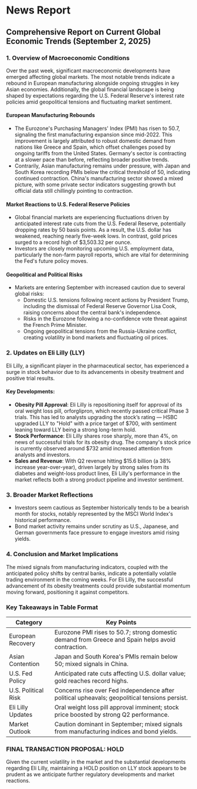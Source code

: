 # News Report

## Comprehensive Report on Current Global Economic Trends (September 2, 2025)

### **1. Overview of Macroeconomic Conditions**
Over the past week, significant macroeconomic developments have emerged affecting global markets. The most notable trends indicate a rebound in European manufacturing alongside ongoing struggles in key Asian economies. Additionally, the global financial landscape is being shaped by expectations regarding the U.S. Federal Reserve's interest rate policies amid geopolitical tensions and fluctuating market sentiment.

#### **European Manufacturing Rebounds**
- The Eurozone's Purchasing Managers' Index (PMI) has risen to 50.7, signaling the first manufacturing expansion since mid-2022. This improvement is largely attributed to robust domestic demand from nations like Greece and Spain, which offset challenges posed by ongoing tariffs from the United States. Germany's sector is contracting at a slower pace than before, reflecting broader positive trends.
- Contrarily, Asian manufacturing remains under pressure, with Japan and South Korea recording PMIs below the critical threshold of 50, indicating continued contraction. China's manufacturing sector showed a mixed picture, with some private sector indicators suggesting growth but official data still chillingly pointing to contraction.

#### **Market Reactions to U.S. Federal Reserve Policies**
- Global financial markets are experiencing fluctuations driven by anticipated interest rate cuts from the U.S. Federal Reserve, potentially dropping rates by 50 basis points. As a result, the U.S. dollar has weakened, reaching nearly five-week lows. In contrast, gold prices surged to a record high of $3,503.32 per ounce.
- Investors are closely monitoring upcoming U.S. employment data, particularly the non-farm payroll reports, which are vital for determining the Fed's future policy moves.

#### **Geopolitical and Political Risks**
- Markets are entering September with increased caution due to several global risks:
  - Domestic U.S. tensions following recent actions by President Trump, including the dismissal of Federal Reserve Governor Lisa Cook, raising concerns about the central bank's independence.
  - Risks in the Eurozone following a no-confidence vote threat against the French Prime Minister.
  - Ongoing geopolitical tensions from the Russia-Ukraine conflict, creating volatility in bond markets and fluctuating oil prices.

### **2. Updates on Eli Lilly (LLY)**
Eli Lilly, a significant player in the pharmaceutical sector, has experienced a surge in stock behavior due to its advancements in obesity treatment and positive trial results.

#### **Key Developments:**
- **Obesity Pill Approval**: Eli Lilly is repositioning itself for approval of its oral weight loss pill, orforglipron, which recently passed critical Phase 3 trials. This has led to analysts upgrading the stock’s rating — HSBC upgraded LLY to "Hold" with a price target of $700, with sentiment leaning toward LLY being a strong long-term hold.
- **Stock Performance**: Eli Lilly shares rose sharply, more than 4%, on news of successful trials for its obesity drug. The company's stock price is currently observed around $732 amid increased attention from analysts and investors.
- **Sales and Revenue**: With Q2 revenue hitting $15.6 billion (a 38% increase year-over-year), driven largely by strong sales from its diabetes and weight-loss product lines, Eli Lilly's performance in the market reflects both a strong product pipeline and investor sentiment.

### **3. Broader Market Reflections**
- Investors seem cautious as September historically tends to be a bearish month for stocks, notably represented by the MSCI World Index's historical performance.
- Bond market activity remains under scrutiny as U.S., Japanese, and German governments face pressure to engage investors amid rising yields.

### **4. Conclusion and Market Implications**
The mixed signals from manufacturing indicators, coupled with the anticipated policy shifts by central banks, indicate a potentially volatile trading environment in the coming weeks. For Eli Lilly, the successful advancement of its obesity treatments could provide substantial momentum moving forward, positioning it against competitors. 

### **Key Takeaways in Table Format**

| **Category**    | **Key Points**                                                                                   |
|------------------|-------------------------------------------------------------------------------------------------|
| European Recovery | Eurozone PMI rises to 50.7; strong domestic demand from Greece and Spain helps avoid contraction. |
| Asian Contention  | Japan and South Korea's PMIs remain below 50; mixed signals in China.                          |
| U.S. Fed Policy   | Anticipated rate cuts affecting U.S. dollar value; gold reaches record highs.                  |
| U.S. Political Risk| Concerns rise over Fed independence after political upheavals; geopolitical tensions persist.  |
| Eli Lilly Updates  | Oral weight loss pill approval imminent; stock price boosted by strong Q2 performance.       |
| Market Outlook     | Caution dominant in September; mixed signals from manufacturing indices and bond yields.       |

### FINAL TRANSACTION PROPOSAL: **HOLD**
Given the current volatility in the market and the substantial developments regarding Eli Lilly, maintaining a HOLD position on LLY stock appears to be prudent as we anticipate further regulatory developments and market reactions.
